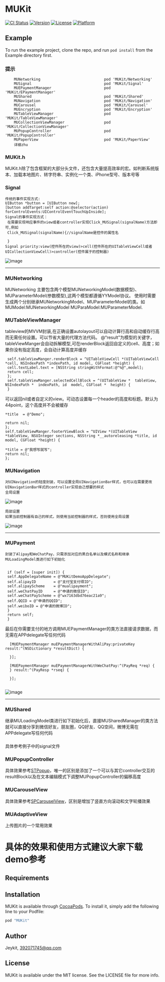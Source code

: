 # MUKit

[![CI Status](http://img.shields.io/travis/Jeykit/MUKit.svg?style=flat)](https://travis-ci.org/Jeykit/MUKit)
[![Version](https://img.shields.io/cocoapods/v/MUKit.svg?style=flat)](http://cocoapods.org/pods/MUKit)
[![License](https://img.shields.io/cocoapods/l/MUKit.svg?style=flat)](http://cocoapods.org/pods/MUKit)
[![Platform](https://img.shields.io/cocoapods/p/MUKit.svg?style=flat)](http://cocoapods.org/pods/MUKit)

## Example

To run the example project, clone the repo, and run `pod install` from the Example directory first.
### 提示
```   MUKit1 1.1.6版本更新；增加网络模型模块
    MUNetworking                             pod 'MUKit/Networking' 
    MUSignal                                 pod 'MUKit/Signal' 
    MUEPaymentManager                        pod 'MUKit/EPaymentManager'
    MUShared                                 pod 'MUKit/Shared'
    MUNavigation                             pod 'MUKit/Navigation'
    MUCarousel                               pod 'MUKit/Carousel'
    MUEncryption                             pod 'MUKit/Encryption'
    MUTableViewManager                       pod 'MUKit/TableViewManager'
    MUCollectionViewManager                  pod 'MUKit/CollectionViewManager'
    MUPopupController                        pod 'MUKit/PopupController'
    MUPaperView                              pod 'MUKit/PaperView'
    详细zhu
```
### MUKit.h
MUKit.h除了包含框架的大部分头文件，还包含大量提高效率的宏。如判断系统版本、加载本地图片、转字符串、实例化一个类、iPhone型号、版本号等
### Signal
    传统的事件实现方式:
    UIButton *button = [UIButton new];
    [button addTarget:self action:@selector(action) forControlEvents:UIControlEventTouchUpInside];
    Signal的事件实现方式：
     在需要实现响应事件的view或者controller实现Click_MUSignal(signalName)方法即可,例如
     Click_MUSignal(signalName){//signalName是控件的属性名
    
     }
    Signal priority:view(控件所在的view)>cell(控件所在的UITableViewCell或者UICollectionViewCell)>controller(控件属于的控制器)
    
   ![image](https://github.com/jeykit/MUKit/blob/master/Example/MUKit/Gif/signal.gif )
   ***
  
 ### MUNetworking
 MUNetworking 主要包含两个模型MUNetworkingModel(数据模型)、MUParameterModel(参数模型),这两个模型都遵循YYModel协议。
 使用时需要生成两个分别继承MUNetworkingModel、MUParameterModel的类。如MUModel:MUNetworkingModel MUParaModel:MUParameterModel.
 ### MUTableViewManager
 tableview的MVVM封装,在正确设置autolayout可以自动计算行高和自动缓存行高而无需任何设置。可以节省大量的代理方法代码。
    @“result”为模型的关键字，tableViewManger会自动拆解模型,可在renderBlock返回自定义的cell、高度；如果你没有指定高度，会自动计算高度并缓存
   ``` self.tableViewManger = [[MUTableViewManager alloc]initWithTableView:self.tableView registerCellNib:NSStringFromClass([MUKitDemoTableViewCell class]) subKeyPath:@“result”];
    self.tableViewManger.renderBlock = ^UITableViewCell *(UITableViewCell *cell, NSIndexPath *indexPath, id model, CGFloat *height) {
    cell.textLabel.text = [NSString stringWithFormat:@"%@",model];
    return cell;
    };
    self.tableViewManger.selectedCellBlock = ^(UITableView *  tableView, NSIndexPath *  indexPath, id  model, CGFloat *  height) {
    }
 ```
 可以返回nil或者自定义的view。可动态设置每一个header的高度和标题。默认为44point，这个高度并不会被缓存
 ```self.tableViewManger.headerViewBlock = ^UIView * (UITableView *  tableView, NSUInteger sections, NSString *__autoreleasing   *  title, id   model, CGFloat *  height) {
 *title  = @"Demo";
 
 return nil;
 };
 self.tableViewManger.footerViewBlock = ^UIView *(UITableView *tableView, NSUInteger sections, NSString *__autoreleasing *title, id model, CGFloat *height) {
 
 *title = @"我想写就写";
 return nil;
 };
 ```
 ### MUNavigation
    对UINavigation的轻度封装，可以设置全局UINavigationBar样式，也可以在需要更改UINavigationBar样式的controller实现自己想要的样式
    全局设置
![image](https://github.com/jeykit/MUKit/blob/master/Example/MUKit/Gif/all.png)

    局部设置
    如果当前控制器有自己的样式，则使用当前控制器的样式，否则使用全局设置
![image](https://github.com/jeykit/MUKit/blob/master/Example/MUKit/Gif/single.png)
    
 ***
 ### MUPayment
    封装了Alipay和WeChatPay，只需添加对应的黑白名单以及模式名称和继承MULoadingModel类进行如下初始化
``` -(instancetype)init{

 if (self = [super init]) {
 self.AppDelegateName = @"MUKitDemoAppDelegate";
 self.alipayID        = @"支付宝支付得ID";
 self.alipayScheme    = @"mualipayment";
 self.weChatPayID     = @"申请的微信ID";
 self.weChatPayScheme = @"wx7163dbd76eac21a9";
 self.QQID = @"申请的QQID";
 self.weiboID = @"申请的微博ID";
 }
 return self;
 }
 ```
 最后在你需要支付的地方调用MUEPaymentManager的类方法直接请求数据，而无需在APPdelegate写任何代码
  ```
    [MUEPaymentManager muEPaymentManagerWithAliPay:privateKey result:^(NSDictionary *resultDict) {
    
    }];
    
    [MUEPaymentManager muEPaymentManagerWithWeChatPay:^(PayReq *req) {
    } result:^(PayResp *rseq) {
    
    }];
    
```

   ![image](https://github.com/jeykit/MUKit/blob/master/Example/MUKit/Gif/payment.gif )
  
  ***
 ### MUShared
 继承MULoadingModel类进行如下初始化后，直接MUSharedManager的类方法就可以直接分享到微信好友，朋友圈，QQ好友、QQ空间，微博无需在APPdelegate写任何代码

 ###
具体参考例子中的signal文件
### MUPopupController
具体效果参考[STPopup](https://github.com/Jeykit/STPopup)，唯一的区别是添加了一个可以与其它controller交互的resultBlock以及在文本编辑模式下调整MUPopupController的偏移高度
### MUCarouselView
具体效果参考[SPCarouselView](https://github.com/SPStore/SPCarouselView)，区别是增加了竖直方向滚动和文字轮播效果
### MUAdaptiveView
上传图片的一个常用效果
# 具体的效果和使用方式建议大家下载demo参考
## Requirements

## Installation

MUKit is available through [CocoaPods](http://cocoapods.org). To install
it, simply add the following line to your Podfile:

```ruby
pod "MUKit"
```

## Author

Jeykit, 392071745@qq.com

## License

MUKit is available under the MIT license. See the LICENSE file for more info.
